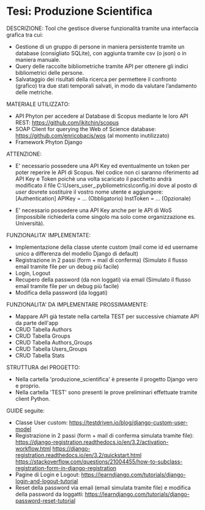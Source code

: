 # Tesi: Produzione Scientifica

DESCRIZIONE:
Tool che gestisce diverse funzionalità tramite una interfaccia grafica tra cui:
- Gestione di un gruppo di persone in maniera persistente tramite un database (consigliato SQLite), con aggiunta tramite csv (o json) o in maniera manuale.
- Query delle raccolte bibliometriche tramite API per ottenere gli indici bibliometrici delle persone.
- Salvataggio dei risultati della ricerca per permettere il confronto (grafico) tra due stati temporali salvati, in modo da valutare l’andamento delle metriche.

MATERIALE UTILIZZATO:
- API Phyton per accedere al Database di Scopus mediante le loro API REST: https://github.com/jkitchin/scopus
- SOAP Client for querying the Web of Science database: https://github.com/enricobacis/wos (al momento inutilizzato)
- Framework Phyton Django

ATTENZIONE:
- E' necessario possedere una API Key ed eventualmente un token per poter reperire le API di Scopus.
  Nel codice non ci saranno riferimento ad API Key e Token poichè una volta scaricato il pacchetto andrà modificato il file C:\Users\_user_\.pybliometrics\config.ini
  dove al posto di _user_ dovrete sostituire il vostro nome utente e aggiungere:
  [Authentication]
  APIKey = ... (Obbligatorio)
  InstToken = ... (Opzionale)
  
- E' necessario possedere una API Key anche per le API di WoS (impossibile richiederla come singolo ma solo come organizzazione es. Università).

FUNZIONALITA' IMPLEMENTATE:
- Implementazione della classe utente custom (mail come id ed username unico a differenza del modello Django di default)
- Registrazione in 2 passi (form + mail di conferma) (Simulato il flusso email tramite file per un debug più facile)
- Login, Logout
- Recupero della password (da non loggati) via email (Simulato il flusso email tramite file per un debug più facile)
- Modifica della password (da loggati)

FUNZIONALITA' DA IMPLEMENTARE PROSSIMAMENTE:
- Mappare API già testate nella cartella TEST per successive chiamate API da parte dell'app
- CRUD Tabella Authors
- CRUD Tabella Groups
- CRUD Tabella Authors_Groups
- CRUD Tabella Users_Groups
- CRUD Tabella Stats

STRUTTURA del PROGETTO:
- Nella cartella 'produzione_scientifica' è presente il progetto Django vero e proprio.
- Nella cartella 'TEST' sono presenti le prove preliminari effettuate tramite client Python.

GUIDE seguite:
- Classe User custom: 
	https://testdriven.io/blog/django-custom-user-model
- Registrazione in 2 passi (form + mail di conferma simulata tramite file):
	https://django-registration.readthedocs.io/en/3.2/activation-workflow.html
	https://django-registration.readthedocs.io/en/3.2/quickstart.html
	https://stackoverflow.com/questions/21004455/how-to-subclass-registration-form-in-django-registration	
- Pagine di Login e Logout:
	https://learndjango.com/tutorials/django-login-and-logout-tutorial
- Reset della password via email (email simulata tramite file) e modifica della password da loggatti:
	https://learndjango.com/tutorials/django-password-reset-tutorial 
